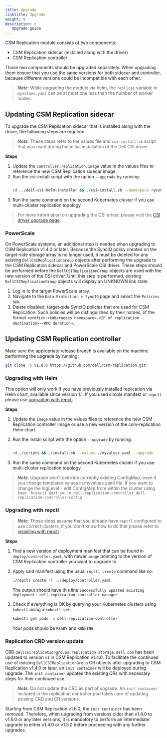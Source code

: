 ```yaml
---
title: Upgrade
linktitle: Upgrade
weight: 9
description: >
   Upgrade guide
---
```


CSM Replication module consists of two components: 
* CSM Replication sidecar (installed along with the driver) 
* CSM Replication controller

Those two components should be upgraded separately. When upgrading them ensure that you use the same versions for both sidecar and
controller, because different versions could be incompatible with each other. 

> _**Note**_: While upgrading the module via helm, the `replicas` variable in `myvalues.yaml` can be at most one less than the number of worker nodes.
## Updating CSM Replication sidecar

To upgrade the CSM Replication sidecar that is installed along with the driver, the following steps are required. 

> _**Note**_: These steps refer to the values file and `csi-install.sh` script that was used during the initial installation of the Dell CSI driver.

**Steps**

1. Update the `controller.replication.image` value in the values files to reference the new CSM Replication sidecar image.
2. Run the csi-install script with the option `--upgrade` by running: <br>
      ```bash

      cd ../dell-csi-helm-installer && ./csi-install.sh --namespace <your-namespace> --values ./myvalues.yaml --upgrade
      ```
3. Run the same command on the second Kubernetes cluster if you use multi-cluster replication topology

>For more information on upgrading the CSI driver, please visit the [CSI driver upgrade page](../../csidriver/upgradation).

### PowerScale

On PowerScale systems, an additional step is needed when upgrading to CSM Replication v1.4.0 or later. Because the SyncIQ policy created on the target-side storage array is no longer used, it must be deleted for any existing `DellCSIReplicationGroup` objects after performing the upgrade to the CSM Replication sidecar and PowerScale CSI driver. These steps should be performed before the `DellCSIReplicationGroup` objects are used with the new version of the CSI driver. Until this step is performed, existing `DellCSIReplicationGroup` objects will display an UNKNOWN link state.

1. Log in to the target PowerScale array. 
2. Navigate to the `Data Protection > SyncIQ` page and select the `Policies` tab.
3. Delete disabled, target-side SyncIQ policies that are used for CSM Replication. Such policies will be distinguished by their names, of the format `<prefix>-<kubernetes namespace>-<IP of replication destination>-<RPO duration>`.

## Updating CSM Replication controller

Make sure the appropriate release branch is available on the machine performing the upgrade by running:

```bash
git clone -b v1.8.0 https://github.com/dell/csm-replication.git
```

### Upgrading with Helm

This option will only work if you have previously installed replication via Helm chart, available since version 1.1. If you used simple manifest or `repctl` please use [upgrading with repctl](#upgrading-with-repctl)

**Steps**
1. Update the `image` value in the values files to reference the new CSM Replication controller image or use a new version of the csm-replication Helm chart.
2. Run the install script with the option `--upgrade` by running:

    ```bash

    cd ./scripts && ./install.sh --values ./myvalues.yaml --upgrade
    ```

3. Run the same command on the second Kubernetes cluster if you use multi-cluster replication topology.

> _**Note**_: Upgrade won't override currently existing ConfigMap, even if you change templated values in myvalues.yaml file. If you want to change the logLevel - edit ConfigMap from within the cluster using 
      ```bash 
      kubectl edit cm -n dell-replication-controller dell-replication-controller-config  
      ```


### Upgrading with repctl

> _**Note**_: These steps assume that you already have `repctl` configured to use correct clusters, if you don't know how to do that please refer to [installing with repctl](../deployment/install-repctl) 

**Steps**
1. Find a new version of deployment manifest that can be found in `deploy/controller.yaml`, with newer `image` pointing to the version of CSM Replication controller you want to upgrade to.
2. Apply said manifest using the usual `repctl create` command like so:

      ```bash
      ./repctl create -f ../deploy/controller.yaml
      ``` 

      The output should have this line `Successfully updated existing deployment: dell-replication-controller-manager`
3. Check if everything is OK by querying your Kubernetes clusters using `kubectl` using a `kubectl get`:

      ```bash
      kubectl get pods -n dell-replication-controller`
      ```
      Your pods should be `READY` and `RUNNING`.

### Replication CRD version update

CRD `dellcsireplicationgroups.replication.storage.dell.com` has been updated to version `v1` in CSM Replication v1.4.0. To facilitate the continued use of existing `DellCSIReplicationGroup` CR objects after upgrading to CSM Replication v1.4.0 or later, an `init container` will be deployed during upgrade. The `init container` updates the existing CRs with necessary steps for their continued use.

> _**Note**_: Do not update the CRD as part of upgrade. An `init container` included in the replication controller pod takes care of updating existing CRD and CR versions.

Starting from CSM Replication v1.6.0, the `init container` has been removed. Therefore, when upgrading from versions older than v1.4.0 to v1.6.0 or any later versions, it is mandatory to perform an intermediate upgrade to either v1.4.0 or v1.5.0 before proceeding with any further upgrades.
